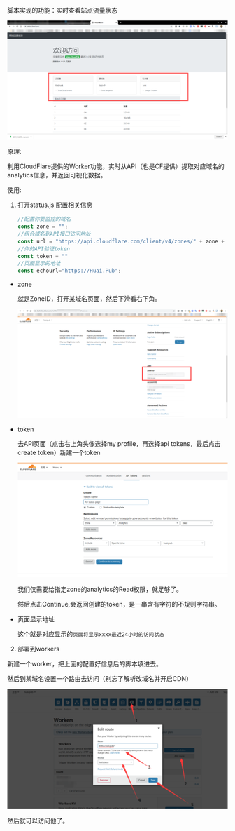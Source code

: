 脚本实现的功能：实时查看站点流量状态

![](./img/0.png)

原理:

利用CloudFlare提供的Worker功能，实时从API（也是CF提供）提取对应域名的analytics信息，并返回可视化数据。

使用:

1. 打开status.js 配置相关信息

   ``` Javascript 
   //配置你要监控的域名
   const zone = "";
   //组合域名到API接口访问地址
   const url = "https://api.cloudflare.com/client/v4/zones/" + zone + "/analytics/dashboard?since=-1440&continuous=true";
   //你的API验证token
   const token = ""
   //页面显示的地址
   const echourl="https://Huai.Pub";
   ```

+ zone 

  就是ZoneID，打开某域名页面，然后下滑看右下角。

  ![](./img/1.png)

+ token

  去API页面（点击右上角头像选择my profile，再选择api tokens，最后点击create token）新建一个token

  ![](./img/2.png)

  我们仅需要给指定zone的analytics的Read权限，就足够了。

  然后点击Continue,会返回创建的token，是一串含有字符的不规则字符串。

+ 页面显示地址

  这个就是对应显示的`页面将显示xxxx最近24小时的访问状态`  

2. 部署到workers

新建一个worker，把上面的配置好信息后的脚本填进去。

然后到某域名设置一个路由去访问（别忘了解析改域名并开启CDN）

![](./img/3.png)

然后就可以访问他了。